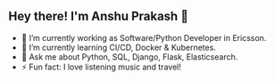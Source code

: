 ## Hey there! I'm Anshu Prakash 👋

<!--
**ansh9690/ansh9690** is a ✨ _special_ ✨ repository because its `README.md` (this file) appears on your GitHub profile.

Here are some ideas to get you started:-->

- 🔭 I’m currently working as Software/Python Developer in Ericsson.
- 🌱 I’m currently learning CI/CD, Docker & Kubernetes.
- 💬 Ask me about Python, SQL, Django, Flask, Elasticsearch.
- ⚡ Fun fact: I love listening music and travel!
